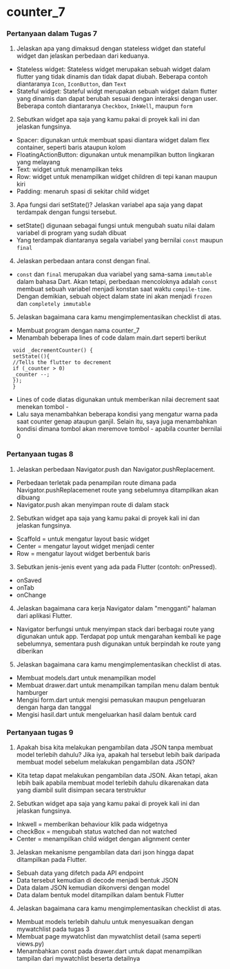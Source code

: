 # counter_7

### Pertanyaan dalam Tugas 7

1. Jelaskan apa yang dimaksud dengan stateless widget dan stateful widget dan jelaskan perbedaan dari keduanya.
* Stateless widget: Stateless widget merupakan sebuah widget dalam flutter yang tidak dinamis dan 
tidak dapat diubah. Beberapa contoh diantaranya `Icon`, `IconButton`, dan `Text`
* Stateful widget: Stateful widgt merupakan sebuah widget dalam flutter yang dinamis dan dapat berubah
sesuai dengan interaksi dengan user. Beberapa contoh diantaranya `Checkbox`, `InkWell`, maupun `form`

2. Sebutkan widget apa saja yang kamu pakai di proyek kali ini dan jelaskan fungsinya.
* Spacer: digunakan untuk membuat spasi diantara widget dalam flex container, seperti baris ataupun kolom
* FloatingActionButton: digunakan untuk menampilkan button lingkaran yang melayang
* Text: widget untuk menampilkan teks
* Row: widget untuk menampilkan widget children di tepi kanan maupun kiri
* Padding: menaruh spasi di sekitar child widget

3. Apa fungsi dari setState()? Jelaskan variabel apa saja yang dapat terdampak dengan fungsi tersebut.
* setState() digunaan sebagai fungsi untuk mengubah suatu nilai dalam variabel di program yang sudah 
dibuat
* Yang terdampak diantaranya segala variabel yang bernilai `const` maupun `final`

4. Jelaskan perbedaan antara const dengan final.
* `const` dan `final` merupakan dua variabel yang sama-sama `immutable` dalam bahasa Dart.
Akan tetapi, perbedaan mencoloknya adalah `const` membuat sebuah variabel menjadi konstan 
saat waktu `compile-time`. Dengan demikian, sebuah object dalam state ini akan menjadi
`frozen` dan `completely immutable`

5. Jelaskan bagaimana cara kamu mengimplementasikan checklist di atas.
* Membuat program dengan nama counter_7
* Menambah beberapa lines of code dalam main.dart seperti berikut

```
  void _decrementCounter() {
  setState((){
  //Tells the flutter to decrement
  if (_counter > 0)
  _counter --;
  });
  }
```

* Lines of code diatas digunakan untuk memberikan nilai decrement saat menekan 
tombol -
* Lalu saya menambahkan beberapa kondisi yang mengatur warna pada saat counter
genap ataupun ganjil. Selain itu, saya juga menambahkan kondisi dimana tombol
akan meremove tombol - apabila counter bernilai 0


### Pertanyaan tugas 8
1. Jelaskan perbedaan Navigator.push dan Navigator.pushReplacement.
* Perbedaan terletak pada penampilan route dimana pada Navigator.pushReplacemenet route yang sebelumnya 
ditampilkan akan dibuang
* Navigator.push akan menyimpan route di dalam stack

2. Sebutkan widget apa saja yang kamu pakai di proyek kali ini dan jelaskan fungsinya.
* Scaffold = untuk mengatur layout basic widget
* Center = mengatur layout widget menjadi center
* Row = mengatur layout widget berbentuk baris

3. Sebutkan jenis-jenis event yang ada pada Flutter (contoh: onPressed).
* onSaved
* onTab
* onChange

4. Jelaskan bagaimana cara kerja Navigator dalam "mengganti" halaman dari aplikasi Flutter.
* Navigator berfungsi untuk menyimpan stack dari berbagai route yang digunakan untuk app. 
Terdapat pop untuk mengarahan kembali ke page sebelumnya, sementara push digunakan untuk berpindah
ke route yang diberikan

5. Jelaskan bagaimana cara kamu mengimplementasikan checklist di atas.
* Membuat models.dart untuk menampilkan model
* Membuat drawer.dart untuk menampilkan tampilan menu dalam bentuk hamburger
* Mengisi form.dart untuk mengisi pemasukan maupun pengeluaran dengan harga dan tanggal
* Mengisi hasil.dart untuk mengeluarkan hasil dalam bentuk card

### Pertanyaan tugas 9
1. Apakah bisa kita melakukan pengambilan data JSON tanpa membuat model terlebih dahulu? Jika iya,
apakah hal tersebut lebih baik daripada membuat model sebelum melakukan pengambilan data JSON?
* Kita tetap dapat melakukan pengambilan data JSON. Akan tetapi, akan lebih baik apabila  membuat model
terlebih dahulu dikarenakan data yang diambil sulit disimpan secara terstruktur

2. Sebutkan widget apa saja yang kamu pakai di proyek kali ini dan jelaskan fungsinya.
* Inkwell = memberikan behaviour klik pada widgetnya
* checkBox = mengubah status watched dan not watched
* Center = menampilkan child widget dengan alignment center

3. Jelaskan mekanisme pengambilan data dari json hingga dapat ditampilkan pada Flutter.
* Sebuah data yang difetch pada API endpoint
* Data tersebut kemudian di decode menjadi bentuk JSON
* Data dalam JSON kemudian dikonversi dengan model
* Data dalam bentuk model ditampilkan dalam bentuk Flutter

4. Jelaskan bagaimana cara kamu mengimplementasikan checklist di atas.
* Membuat models terlebih dahulu untuk menyesuaikan dengan mywatchlist pada tugas 3
* Membuat page mywatchlist dan mywatchlist detail (sama seperti views.py)
* Menambahkan const pada drawer.dart untuk dapat menampilkan tampilan dari mywatchlist
beserta detailnya